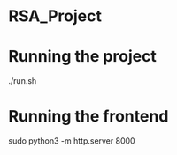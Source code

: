 # RSA_Project

# Running the project

./run.sh


# Running the frontend

sudo python3 -m http.server 8000
